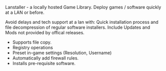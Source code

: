 Lanstaller - a locally hosted Game Library.
Deploy games / software quickly at a LAN or before.

Avoid delays and tech support at a lan with:
Quick installation process and file decompression of regular software installers.
Include Updates and Mods not provided by offical releases.

- Supports file copy.
- Registry operations
- Preset in-game settings (Resolution, Username)
- Automatically add firewall rules.
- Installs pre-requisite software.

